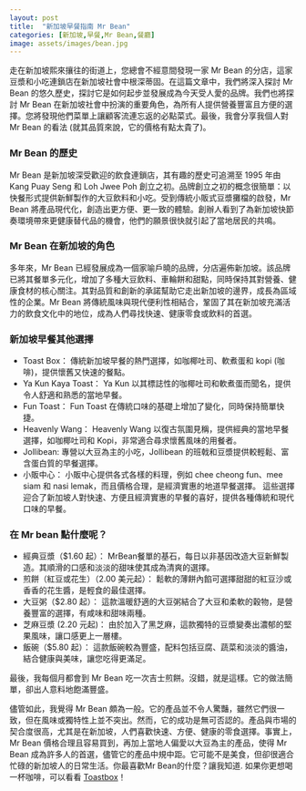 ```yaml
---
layout: post
title:  "新加坡早餐指南 Mr Bean"
categories: [新加坡,早餐,Mr Bean,餐廳]
image: assets/images/bean.jpg
---
```


走在新加坡熙來攘往的街道上，您總會不經意間發現一家 Mr Bean 的分店，這家豆漿和小吃連鎖店在新加坡社會中根深蒂固。在這篇文章中，我們將深入探討 Mr Bean 的悠久歷史，探討它是如何起步並發展成為今天受人愛的品牌。我們也將探討 Mr Bean 在新加坡社會中扮演的重要角色，為所有人提供營養豐富且方便的選擇。您將發現他們菜單上讓顧客流連忘返的必點菜式。最後，我會分享我個人對 Mr Bean 的看法 (就其品質來說，它的價格有點太貴了)。

### Mr Bean 的歷史

Mr Bean 是新加坡深受歡迎的飲食連鎖店，其有趣的歷史可追溯至 1995 年由 Kang Puay Seng 和 Loh Jwee Poh 創立之初。品牌創立之初的概念很簡單：以快餐形式提供新鮮製作的大豆飲料和小吃。受到傳統小販式豆漿攤檔的啟發，Mr Bean 將產品現代化，創造出更方便、更一致的體驗。創辦人看到了為新加坡快節奏環境帶來更健康替代品的機會，他們的願景很快就引起了當地居民的共鳴。

### Mr Bean 在新加坡的角色

多年來，Mr Bean 已經發展成為一個家喻戶曉的品牌，分店遍佈新加坡。該品牌已將其餐單多元化，增加了多種大豆飲料、車輪餅和甜點，同時保持其對營養、健康食材的核心關注。其對品質和創新的承諾幫助它走出新加坡的邊界，成長為區域性的企業。Mr Bean 將傳統風味與現代便利性相結合，鞏固了其在新加坡充滿活力的飲食文化中的地位，成為人們尋找快速、健康零食或飲料的首選。

### 新加坡早餐其他選擇
+ Toast Box： 傳統新加坡早餐的熱門選擇，如咖椰吐司、軟煮蛋和 kopi (咖啡)，提供懷舊又快速的餐點。
+ Ya Kun Kaya Toast： Ya Kun 以其標誌性的咖椰吐司和軟煮蛋而聞名，提供令人舒適和熟悉的當地早餐。
+ Fun Toast： Fun Toast 在傳統口味的基礎上增加了變化，同時保持簡單快捷。
+ Heavenly Wang： Heavenly Wang 以復古氛圍見稱，提供經典的當地早餐選擇，如咖椰吐司和 Kopi，非常適合尋求懷舊風味的用餐者。
+ Jollibean: 專營以大豆為主的小吃，Jollibean 的班戟和豆漿提供較輕鬆、富含蛋白質的早餐選擇。
+ 小販中心： 小販中心提供各式各樣的料理，例如 chee cheong fun、mee siam 和 nasi lemak，而且價格合理，是經濟實惠的地道早餐選擇。
這些選擇迎合了新加坡人對快速、方便且經濟實惠的早餐的喜好，提供各種傳統和現代口味的早餐。

### 在 Mr bean 點什麼呢？

+ 經典豆漿（$1.60 起）： MrBean餐單的基石，每日以非基因改造大豆新鮮製造。其順滑的口感和淡淡的甜味使其成為清爽的選擇。
+ 煎餅（紅豆或花生）（2.00 美元起）： 鬆軟的薄餅內餡可選擇甜甜的紅豆沙或香香的花生醬，是輕食的最佳選擇。
+ 大豆粥（$2.80 起）： 這款溫暖舒適的大豆粥結合了大豆和柔軟的穀物，是營養豐富的選擇，有咸味和甜味兩種。
+ 芝麻豆漿 (2.20 元起)： 由於加入了黑芝麻，這款獨特的豆漿變奏出濃郁的堅果風味，讓口感更上一層樓。
+ 飯碗（$5.80 起）： 這款飯碗較為豐盛，配料包括豆腐、蔬菜和淡淡的醬油，結合健康與美味，讓您吃得更滿足。

最後，我每個月都會到 Mr Bean 吃一次吉士煎餅。沒錯，就是這樣。它的做法簡單，卻出人意料地飽滿豐盛。

儘管如此，我覺得 Mr Bean 頗為一般。它的產品並不令人驚豔，雖然它們很一致，但在風味或獨特性上並不突出。然而，它的成功是無可否認的。產品與市場的契合度很高，尤其是在新加坡，人們喜歡快速、方便、健康的零食選擇。事實上，Mr Bean 價格合理且容易買到，再加上當地人偏愛以大豆為主的產品，使得 Mr Bean 成為許多人的首選，儘管它的產品中規中距。它可能不是美食，但卻很適合忙碌的新加坡人的日常生活。你最喜歡Mr Bean的什麼？讓我知道. 如果你更想喝一杯咖啡，可以看看 [Toastbox](https://fromhktosg.github.io/zh/singapore-breakfast-toastbox/)！
